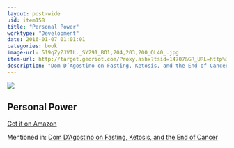 ```yaml
---
layout: post-wide
uid: item158
title: "Personal Power"
worktype: "Development"
date: 2016-01-07 01:01:01
categories: book
image-url: 519qZyZJVIL._SY291_BO1,204,203,200_QL40_.jpg
item-url: http://target.georiot.com/Proxy.ashx?tsid=14707&GR_URL=http%3A%2F%2Fwww.amazon.com%2FPersonal-Classic-Edition-Anthony-Robbins%2Fdp%2FB006EQLYG8%2F
description: "Dom D’Agostino on Fasting, Ketosis, and the End of Cancer"
---
```

<a href="http://target.georiot.com/Proxy.ashx?tsid=14707&GR_URL=http%3A%2F%2Fwww.amazon.com%2FPersonal-Classic-Edition-Anthony-Robbins%2Fdp%2FB006EQLYG8%2F" target="blank"><img src="../../../../img/thumbs/519qZyZJVIL._SY291_BO1,204,203,200_QL40_.jpg" class="prod-img"></a>
<h2>Personal Power</h2>
<p><a href="http://target.georiot.com/Proxy.ashx?tsid=14707&GR_URL=http%3A%2F%2Fwww.amazon.com%2FPersonal-Classic-Edition-Anthony-Robbins%2Fdp%2FB006EQLYG8%2F" target="blank">Get it on Amazon</a><p>
<p>Mentioned in: <a href="http://fourhourworkweek.com/2015/11/03/dominic-dagostino/" target="blank">Dom D’Agostino on Fasting, Ketosis, and the End of Cancer</a></p>
